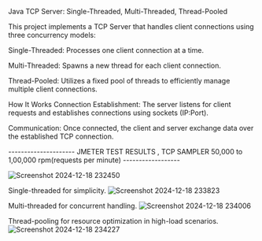 Java TCP Server: Single-Threaded, Multi-Threaded, Thread-Pooled

This project implements a TCP Server that handles client connections using three concurrency models:

Single-Threaded: Processes one client connection at a time.

Multi-Threaded: Spawns a new thread for each client connection.

Thread-Pooled: Utilizes a fixed pool of threads to efficiently manage multiple client connections.


How It Works
Connection Establishment:
The server listens for client requests and establishes connections using sockets (IP:Port).

Communication:
Once connected, the client and server exchange data over the established TCP connection.



---------------------    JMETER TEST RESULTS , TCP SAMPLER 50,000 to 1,00,000 rpm(requests per minute)   ------------------


![Screenshot 2024-12-18 232450](https://github.com/user-attachments/assets/da9b2500-43ce-4259-9118-32ce5daa8ce7)




Single-threaded for simplicity.
![Screenshot 2024-12-18 233823](https://github.com/user-attachments/assets/824f06f4-23e6-4f0a-b26f-9aaa8066ce2a)



Multi-threaded for concurrent handling.
![Screenshot 2024-12-18 234006](https://github.com/user-attachments/assets/2a149ab5-a6c5-43d3-9e73-6d7c5132fb5c)


Thread-pooling for resource optimization in high-load scenarios.
![Screenshot 2024-12-18 234227](https://github.com/user-attachments/assets/08828bd7-5005-4c2f-bdbd-2c11e0fb72f6)
